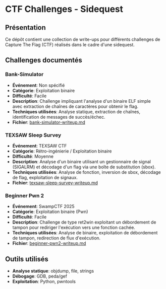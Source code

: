 # CTF Challenges - Sidequest

## Présentation

Ce dépôt contient une collection de write-ups pour différents challenges de Capture The Flag (CTF) réalisés dans le cadre d'une sidequest.
## Challenges documentés

### Bank-Simulator
- **Événement**: Non spécifié
- **Catégorie**: Exploitation binaire
- **Difficulté**: Facile
- **Description**: Challenge impliquant l'analyse d'un binaire ELF simple avec extraction de chaînes de caractères pour obtenir le flag.
- **Techniques utilisées**: Analyse statique, extraction de chaînes, identification de messages de succès/échec.
- **Fichier**: [bank-simulator-writeup.md](./bank-simulator-writeup.md)

### TEXSAW Sleep Survey
- **Événement**: TEXSAW CTF
- **Catégorie**: Rétro-ingénierie / Exploitation binaire
- **Difficulté**: Moyenne
- **Description**: Analyse d'un binaire utilisant un gestionnaire de signal (SIGALRM) et décodage d'un flag via une boîte de substitution (sbox).
- **Techniques utilisées**: Analyse de fonction, inversion de sbox, décodage de flag, exploitation de signaux.
- **Fichier**: [texsaw-sleep-survey-writeup.md](./texsaw-sleep-survey-writeup.md)

### Beginner Pwn 2
- **Événement**: SwampCTF 2025
- **Catégorie**: Exploitation binaire (Pwn)
- **Difficulté**: Facile
- **Description**: Challenge de type ret2win exploitant un débordement de tampon pour rediriger l'exécution vers une fonction cachée.
- **Techniques utilisées**: Analyse de binaire, exploitation de débordement de tampon, redirection de flux d'exécution.
- **Fichier**: [beginner-pwn2-writeup.md](./beginner-pwn2-writeup.md)


## Outils utilisés

- **Analyse statique**: objdump, file, strings
- **Débogage**: GDB, peda/gef
- **Exploitation**: Python, pwntools

